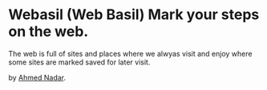 # Webasil (Web Basil) Mark your steps on the web.

The web is full of sites and places where we alwyas visit and enjoy 
where some sites are marked saved for later visit.

by [Ahmed Nadar](http://twitter.com/ahmednadar).